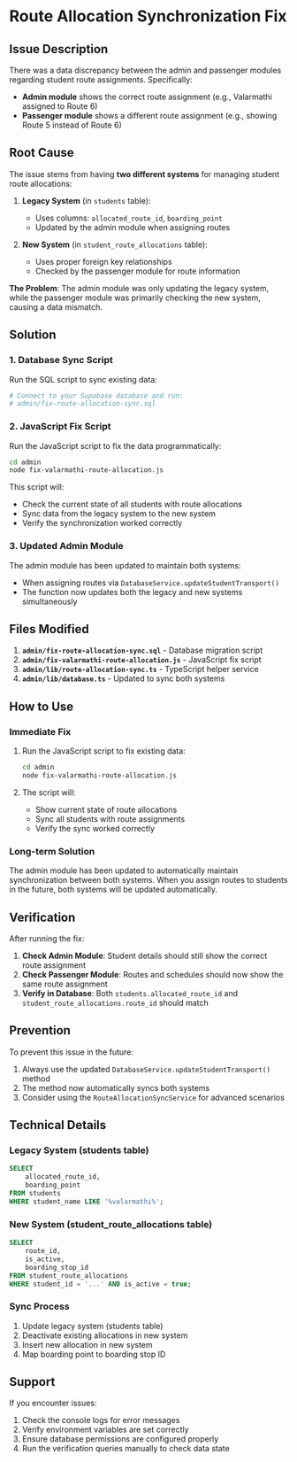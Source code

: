 # Route Allocation Synchronization Fix

## Issue Description

There was a data discrepancy between the admin and passenger modules regarding student route assignments. Specifically:

- **Admin module** shows the correct route assignment (e.g., Valarmathi assigned to Route 6)
- **Passenger module** shows a different route assignment (e.g., showing Route 5 instead of Route 6)

## Root Cause

The issue stems from having **two different systems** for managing student route allocations:

1. **Legacy System** (in `students` table):

   - Uses columns: `allocated_route_id`, `boarding_point`
   - Updated by the admin module when assigning routes

2. **New System** (in `student_route_allocations` table):
   - Uses proper foreign key relationships
   - Checked by the passenger module for route information

**The Problem**: The admin module was only updating the legacy system, while the passenger module was primarily checking the new system, causing a data mismatch.

## Solution

### 1. Database Sync Script

Run the SQL script to sync existing data:

```bash
# Connect to your Supabase database and run:
# admin/fix-route-allocation-sync.sql
```

### 2. JavaScript Fix Script

Run the JavaScript script to fix the data programmatically:

```bash
cd admin
node fix-valarmathi-route-allocation.js
```

This script will:

- Check the current state of all students with route allocations
- Sync data from the legacy system to the new system
- Verify the synchronization worked correctly

### 3. Updated Admin Module

The admin module has been updated to maintain both systems:

- When assigning routes via `DatabaseService.updateStudentTransport()`
- The function now updates both the legacy and new systems simultaneously

## Files Modified

1. **`admin/fix-route-allocation-sync.sql`** - Database migration script
2. **`admin/fix-valarmathi-route-allocation.js`** - JavaScript fix script
3. **`admin/lib/route-allocation-sync.ts`** - TypeScript helper service
4. **`admin/lib/database.ts`** - Updated to sync both systems

## How to Use

### Immediate Fix

1. Run the JavaScript script to fix existing data:

   ```bash
   cd admin
   node fix-valarmathi-route-allocation.js
   ```

2. The script will:
   - Show current state of route allocations
   - Sync all students with route assignments
   - Verify the sync worked correctly

### Long-term Solution

The admin module has been updated to automatically maintain synchronization between both systems. When you assign routes to students in the future, both systems will be updated automatically.

## Verification

After running the fix:

1. **Check Admin Module**: Student details should still show the correct route assignment
2. **Check Passenger Module**: Routes and schedules should now show the same route assignment
3. **Verify in Database**: Both `students.allocated_route_id` and `student_route_allocations.route_id` should match

## Prevention

To prevent this issue in the future:

1. Always use the updated `DatabaseService.updateStudentTransport()` method
2. The method now automatically syncs both systems
3. Consider using the `RouteAllocationSyncService` for advanced scenarios

## Technical Details

### Legacy System (students table)

```sql
SELECT
    allocated_route_id,
    boarding_point
FROM students
WHERE student_name LIKE '%valarmathi%';
```

### New System (student_route_allocations table)

```sql
SELECT
    route_id,
    is_active,
    boarding_stop_id
FROM student_route_allocations
WHERE student_id = '...' AND is_active = true;
```

### Sync Process

1. Update legacy system (students table)
2. Deactivate existing allocations in new system
3. Insert new allocation in new system
4. Map boarding point to boarding stop ID

## Support

If you encounter issues:

1. Check the console logs for error messages
2. Verify environment variables are set correctly
3. Ensure database permissions are configured properly
4. Run the verification queries manually to check data state
